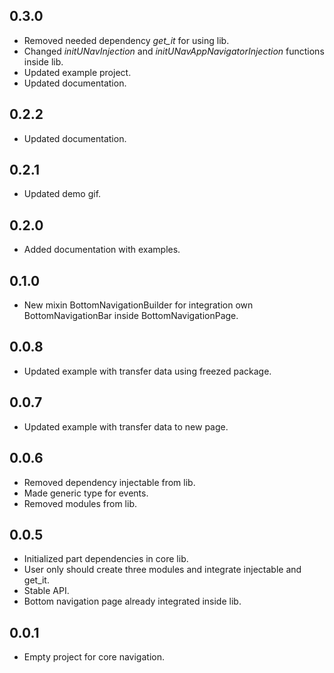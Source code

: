## 0.3.0

* Removed needed dependency *get_it*  for using lib.
* Changed *initUNavInjection* and *initUNavAppNavigatorInjection* functions inside lib.
* Updated example project.
* Updated documentation.

## 0.2.2

* Updated documentation.

## 0.2.1

* Updated demo gif.

## 0.2.0

* Added documentation with examples.

## 0.1.0

* New mixin BottomNavigationBuilder for integration own BottomNavigationBar inside BottomNavigationPage.

## 0.0.8

* Updated example with transfer data using freezed package.

## 0.0.7

* Updated example with transfer data to new page.


## 0.0.6

* Removed dependency injectable from lib.
* Made generic type for events.
* Removed modules from lib.

## 0.0.5

* Initialized part dependencies in core lib.
* User only should create three modules and integrate injectable and get_it.
* Stable API.
* Bottom navigation page already integrated inside lib.

## 0.0.1

* Empty project for core navigation.
